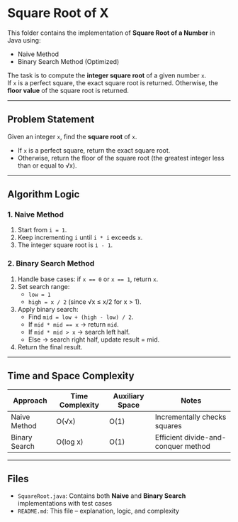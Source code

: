 # Square Root of X

This folder contains the implementation of **Square Root of a Number** in Java using:

- Naive Method  
- Binary Search Method (Optimized)

The task is to compute the **integer square root** of a given number `x`.  
If `x` is a perfect square, the exact square root is returned. Otherwise, the **floor value** of the square root is returned.

---

## Problem Statement

Given an integer `x`, find the **square root** of `x`.  

- If `x` is a perfect square, return the exact square root.  
- Otherwise, return the floor of the square root (the greatest integer less than or equal to √x).  

---


## Algorithm Logic

### 1. Naive Method
1. Start from `i = 1`.  
2. Keep incrementing `i` until `i * i` exceeds `x`.  
3. The integer square root is `i - 1`.  

### 2. Binary Search Method
1. Handle base cases: if `x == 0` or `x == 1`, return `x`.  
2. Set search range:  
   - `low = 1`  
   - `high = x / 2` (since √x ≤ x/2 for x > 1).  
3. Apply binary search:  
   - Find `mid = low + (high - low) / 2`.  
   - If `mid * mid == x` → return `mid`.  
   - If `mid * mid > x` → search left half.  
   - Else → search right half, update result = mid.  
4. Return the final result.  

---

## Time and Space Complexity

| Approach          | Time Complexity | Auxiliary Space | Notes                                 |
|-------------------|-----------------|-----------------|---------------------------------------|
| Naive Method      | O(√x)           | O(1)            | Incrementally checks squares           |
| Binary Search     | O(log x)        | O(1)            | Efficient divide-and-conquer method    |

---

## Files

- `SquareRoot.java`: Contains both **Naive** and **Binary Search** implementations with test cases  
- `README.md`: This file – explanation, logic, and complexity  
